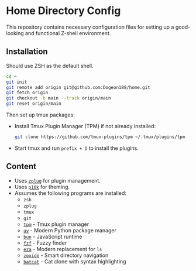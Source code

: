 # Home Directory Config

This repository contains necessary configuration files for setting up a good-looking and functional Z-shell environment.

## Installation

Should use ZSH as the default shell.

```sh
cd ~
git init
git remote add origin git@github.com:Dogeon188/home.git
git fetch origin
git checkout -b main --track origin/main
git reset origin/main
```

Then set up tmux packages:

- Install Tmux Plugin Manager (TPM) if not already installed:

  ```sh
  git clone https://github.com/tmux-plugins/tpm ~/.tmux/plugins/tpm
  ```

- Start tmux and run `prefix + I` to install the plugins.

## Content

- Uses [`zplug`](https://github.com/zplug/zplug) for plugin management.
- Uses [`p10k`](https://github.com/romkatv/powerlevel10k) for theming.
- Assumes the following programs are installed:
  - `zsh`
  - `zplug`
  - `tmux`
  - `git`
  - [`tpm`](https://github.com/tmux-plugins/tpm) - Tmux plugin manager
  - [`uv`](https://docs.astral.sh/uv/) - Modern Python package manager
  - [`bun`](https://bun.com) - JavaScript runtime
  - [`fzf`](https://github.com/junegunn/fzf) - Fuzzy finder
  - [`eza`](https://github.com/eza-community/eza) - Modern replacement for `ls`
  - [`zoxide`](https://github.com/ajeetdsouza/zoxide) - Smart directory navigation
  - [`batcat`](https://github.com/sharkdp/bat?tab=readme-ov-file#installation) - Cat clone with syntax highlighting
